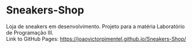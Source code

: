 # Sneakers-Shop
Loja de sneakers em desenvolvimento. Projeto para a matéria Laboratório de Programação III. <br>
Link to GitHub Pages: https://joaovictorpimentel.github.io/Sneakers-Shop/
